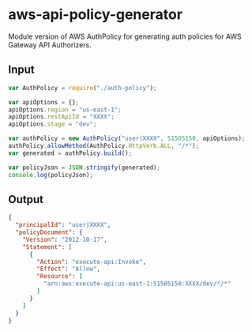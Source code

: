 # aws-api-policy-generator
Module version of AWS AuthPolicy for generating auth policies for AWS Gateway API Authorizers.

## Input

```js
var AuthPolicy = require("./auth-policy");

var apiOptions = {};
apiOptions.region = "us-east-1";
apiOptions.restApiId = "XXXX";
apiOptions.stage = "dev";

var authPolicy = new AuthPolicy("user|XXXX", 51505150, apiOptions);
authPolicy.allowMethod(AuthPolicy.HttpVerb.ALL, "/*");
var generated = authPolicy.build();

var policyJson = JSON.stringify(generated);
console.log(policyJson);
```

## Output

```json
{
  "principalId": "user|XXXX",
  "policyDocument": {
    "Version": "2012-10-17",
    "Statement": [
      {
        "Action": "execute-api:Invoke",
        "Effect": "Allow",
        "Resource": [
          "arn:aws:execute-api:us-east-1:51505150:XXXX/dev/*/*"
        ]
      }
    ]
  }
}
```